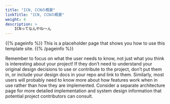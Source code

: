 ```yaml
---
title: "ICN, CCNの概要"
linkTitle: "ICN, CCNの概要"
weight: 4
description: >
    ICNってなんやね〜ん
---
```


{{% pageinfo %}}
This is a placeholder page that shows you how to use this template site.
{{% /pageinfo %}}



Remember to focus on what the user needs to know, not just what you think is interesting about your project! If they don’t need to understand your original design decisions to use or contribute to the project, don’t put them in, or include your design docs in your repo and link to them. Similarly, most users will probably need to know more about how features work when in use rather than how they are implemented. Consider a separate architecture page for more detailed implementation and system design information that potential project contributors can consult.


